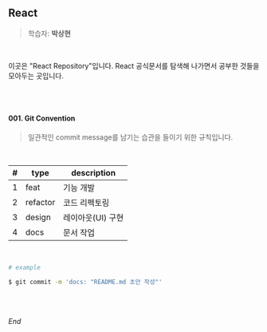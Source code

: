 ## React

> 학습자: **박상현**

<br>

이곳은 "React Repository"입니다. React 공식문서를 탐색해 나가면서 공부한 것들을 모아두는 곳입니다.

<br>

<br>

#### 001. Git Convention

> 일관적인 commit message를 남기는 습관을 들이기 위한 규칙입니다.

<br>

| #    | type     | description       |
| ---- | -------- | ----------------- |
| 1    | feat     | 기능 개발         |
| 2    | refactor | 코드 리펙토링     |
| 3    | design   | 레이아웃(UI) 구현 |
| 4    | docs     | 문서 작업         |

<br>

```bash
# example

$ git commit -m 'docs: "README.md 초안 작성"'
```

<br>

<br>

*End*